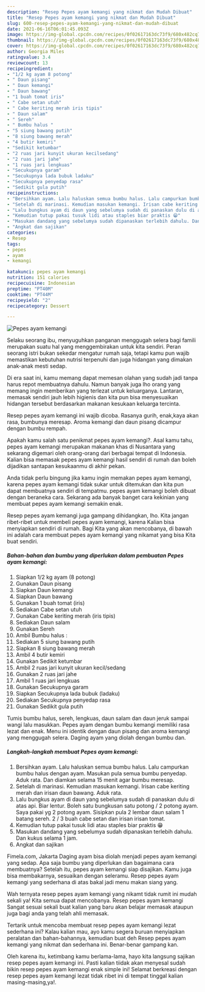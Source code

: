 ```yaml
---
description: "Resep Pepes ayam kemangi yang nikmat dan Mudah Dibuat"
title: "Resep Pepes ayam kemangi yang nikmat dan Mudah Dibuat"
slug: 600-resep-pepes-ayam-kemangi-yang-nikmat-dan-mudah-dibuat
date: 2021-06-16T06:01:45.093Z
image: https://img-global.cpcdn.com/recipes/0f02617163dc73f9/680x482cq70/pepes-ayam-kemangi-foto-resep-utama.jpg
thumbnail: https://img-global.cpcdn.com/recipes/0f02617163dc73f9/680x482cq70/pepes-ayam-kemangi-foto-resep-utama.jpg
cover: https://img-global.cpcdn.com/recipes/0f02617163dc73f9/680x482cq70/pepes-ayam-kemangi-foto-resep-utama.jpg
author: Georgia Miles
ratingvalue: 3.4
reviewcount: 13
recipeingredient:
- "1/2 kg ayam 8 potong"
- " Daun pisang"
- " Daun kemangi"
- " Daun bawang"
- "1 buah tomat iris"
- " Cabe setan utuh"
- " Cabe keriting merah iris tipis"
- " Daun salam"
- " Sereh"
- " Bumbu halus "
- "5 siung bawang putih"
- "8 siung bawang merah"
- "4 butir kemiri"
- "Sedikit ketumbar"
- "2 ruas jari kunyit ukuran kecilsedang"
- "2 ruas jari jahe"
- "1 ruas jari lengkuas"
- "Secukupnya garam"
- "Secukupnya lada bubuk ladaku"
- "Secukupnya penyedap rasa"
- "Sedikit gula putih"
recipeinstructions:
- "Bersihkan ayam. Lalu haluskan semua bumbu halus. Lalu campurkan bumbu halus dengan ayam. Masukan pula semua bumbu penyedap. Aduk rata. Dan diamkan selama 15 menit agar bumbu meresap."
- "Setelah di marinasi. Kemudian masukan kemangi. Irisan cabe keriting merah dan irisan daun bawang. Aduk rata."
- "Lalu bungkus ayam di daun yang sebelumya sudah di panaskan dulu di atas api. Biar lentur. Boleh satu bungkusan satu potong / 2 potong ayam. Saya pakai yg 2 potong ayam. Sisipkan pula 2 lembar daun salam 1 batang sereh. 2 / 3 buah cabe setan dan irisan irisan tomat."
- "Kemudian tutup pakai tusuk lidi atau staples biar praktis 😁"
- "Masukan dandang yang sebelumya sudah dipanaskan terlebih dahulu. Dan kukus selama 1 jam."
- "Angkat dan sajikan"
categories:
- Resep
tags:
- pepes
- ayam
- kemangi

katakunci: pepes ayam kemangi 
nutrition: 151 calories
recipecuisine: Indonesian
preptime: "PT40M"
cooktime: "PT44M"
recipeyield: "2"
recipecategory: Dessert

---
```



![Pepes ayam kemangi](https://img-global.cpcdn.com/recipes/0f02617163dc73f9/680x482cq70/pepes-ayam-kemangi-foto-resep-utama.jpg)

Selaku seorang ibu, menyuguhkan panganan menggugah selera bagi famili merupakan suatu hal yang menggembirakan untuk kita sendiri. Peran seorang istri bukan sekedar mengatur rumah saja, tetapi kamu pun wajib memastikan kebutuhan nutrisi terpenuhi dan juga hidangan yang dimakan anak-anak mesti sedap.

Di era  saat ini, kamu memang dapat memesan olahan yang sudah jadi tanpa harus repot membuatnya dahulu. Namun banyak juga lho orang yang memang ingin memberikan yang terlezat untuk keluarganya. Lantaran, memasak sendiri jauh lebih higienis dan kita pun bisa menyesuaikan hidangan tersebut berdasarkan makanan kesukaan keluarga tercinta. 

Resep pepes ayam kemangi ini wajib dicoba. Rasanya gurih, enak,kaya akan rasa, bumbunya meresap. Aroma kemangi dan daun pisang dicampur dengan bumbu rempah.

Apakah kamu salah satu penikmat pepes ayam kemangi?. Asal kamu tahu, pepes ayam kemangi merupakan makanan khas di Nusantara yang sekarang digemari oleh orang-orang dari berbagai tempat di Indonesia. Kalian bisa memasak pepes ayam kemangi hasil sendiri di rumah dan boleh dijadikan santapan kesukaanmu di akhir pekan.

Anda tidak perlu bingung jika kamu ingin memakan pepes ayam kemangi, karena pepes ayam kemangi tidak sukar untuk ditemukan dan kita pun dapat membuatnya sendiri di tempatmu. pepes ayam kemangi boleh dibuat dengan beraneka cara. Sekarang ada banyak banget cara kekinian yang membuat pepes ayam kemangi semakin enak.

Resep pepes ayam kemangi juga gampang dihidangkan, lho. Kita jangan ribet-ribet untuk membeli pepes ayam kemangi, karena Kalian bisa menyiapkan sendiri di rumah. Bagi Kita yang akan mencobanya, di bawah ini adalah cara membuat pepes ayam kemangi yang nikamat yang bisa Kita buat sendiri.

<!--inarticleads1-->

##### Bahan-bahan dan bumbu yang diperlukan dalam pembuatan Pepes ayam kemangi:

1. Siapkan 1/2 kg ayam (8 potong)
1. Gunakan  Daun pisang
1. Siapkan  Daun kemangi
1. Siapkan  Daun bawang
1. Gunakan 1 buah tomat (iris)
1. Sediakan  Cabe setan utuh
1. Gunakan  Cabe keriting merah (iris tipis)
1. Sediakan  Daun salam
1. Gunakan  Sereh
1. Ambil  Bumbu halus :
1. Sediakan 5 siung bawang putih
1. Siapkan 8 siung bawang merah
1. Ambil 4 butir kemiri
1. Gunakan Sedikit ketumbar
1. Ambil 2 ruas jari kunyit ukuran kecil/sedang
1. Gunakan 2 ruas jari jahe
1. Ambil 1 ruas jari lengkuas
1. Gunakan Secukupnya garam
1. Siapkan Secukupnya lada bubuk (ladaku)
1. Sediakan Secukupnya penyedap rasa
1. Gunakan Sedikit gula putih


Tumis bumbu halus, sereh, lengkuas, daun salam dan daun jeruk sampai wangi lalu masukkan. Pepes ayam dengan bumbu kemangi memiliki rasa lezat dan enak. Menu ini identik dengan daun pisang dan aroma kemangi yang menggugah selera. Daging ayam yang diolah dengan bumbu dan. 

<!--inarticleads2-->

##### Langkah-langkah membuat Pepes ayam kemangi:

1. Bersihkan ayam. Lalu haluskan semua bumbu halus. Lalu campurkan bumbu halus dengan ayam. Masukan pula semua bumbu penyedap. Aduk rata. Dan diamkan selama 15 menit agar bumbu meresap.
1. Setelah di marinasi. Kemudian masukan kemangi. Irisan cabe keriting merah dan irisan daun bawang. Aduk rata.
1. Lalu bungkus ayam di daun yang sebelumya sudah di panaskan dulu di atas api. Biar lentur. Boleh satu bungkusan satu potong / 2 potong ayam. Saya pakai yg 2 potong ayam. Sisipkan pula 2 lembar daun salam 1 batang sereh. 2 / 3 buah cabe setan dan irisan irisan tomat.
1. Kemudian tutup pakai tusuk lidi atau staples biar praktis 😁
1. Masukan dandang yang sebelumya sudah dipanaskan terlebih dahulu. Dan kukus selama 1 jam.
1. Angkat dan sajikan


Fimela.com, Jakarta Daging ayam bisa diolah menjadi pepes ayam kemangi yang sedap. Apa saja bumbu yang diperlukan dan bagaimana cara membuatnya? Setelah itu, pepes ayam kemangi siap disajikan. Kamu juga bisa membakarnya, sesuaikan dengan seleramu. Resep pepes ayam kemangi yang sederhana di atas bakal jadi menu makan siang yang. 

Wah ternyata resep pepes ayam kemangi yang nikamt tidak rumit ini mudah sekali ya! Kita semua dapat mencobanya. Resep pepes ayam kemangi Sangat sesuai sekali buat kalian yang baru akan belajar memasak ataupun juga bagi anda yang telah ahli memasak.

Tertarik untuk mencoba membuat resep pepes ayam kemangi lezat sederhana ini? Kalau kalian mau, ayo kamu segera buruan menyiapkan peralatan dan bahan-bahannya, kemudian buat deh Resep pepes ayam kemangi yang nikmat dan sederhana ini. Benar-benar gampang kan. 

Oleh karena itu, ketimbang kamu berlama-lama, hayo kita langsung sajikan resep pepes ayam kemangi ini. Pasti kalian tiidak akan menyesal sudah bikin resep pepes ayam kemangi enak simple ini! Selamat berkreasi dengan resep pepes ayam kemangi lezat tidak ribet ini di tempat tinggal kalian masing-masing,ya!.

